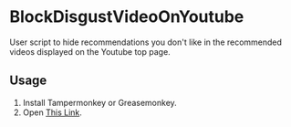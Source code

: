 # BlockDisgustVideoOnYoutube
User script to hide recommendations you don't like in the recommended videos displayed on the Youtube top page.

## Usage

1. Install Tampermonkey or Greasemonkey.
2. Open [This Link](https://github.com/maimai22015/BlockDisgustVideoOnYoutube/raw/main/BDV.user.js).
